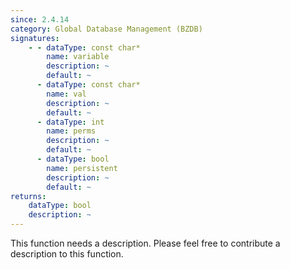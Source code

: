 ```yaml
---
since: 2.4.14
category: Global Database Management (BZDB)
signatures:
    - - dataType: const char*
        name: variable
        description: ~
        default: ~
      - dataType: const char*
        name: val
        description: ~
        default: ~
      - dataType: int
        name: perms
        description: ~
        default: ~
      - dataType: bool
        name: persistent
        description: ~
        default: ~
returns:
    dataType: bool
    description: ~
---
```


This function needs a description. Please feel free to contribute a description to this function.

